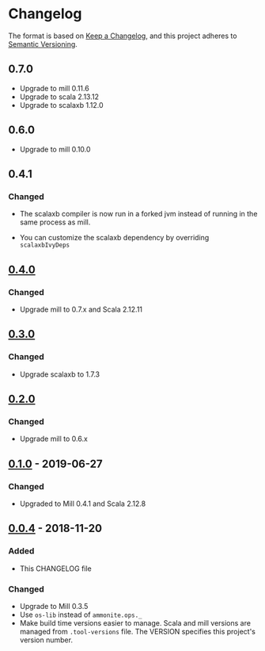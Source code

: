 # Changelog

The format is based on [Keep a Changelog](https://keepachangelog.com/en/1.0.0/),
and this project adheres to [Semantic Versioning](https://semver.org/spec/v2.0.0.html).

## 0.7.0

- Upgrade to mill 0.11.6
- Upgrade to scala 2.13.12
- Upgrade to scalaxb 1.12.0

## 0.6.0

- Upgrade to mill 0.10.0

## 0.4.1

### Changed

- The scalaxb compiler is now run in a forked jvm
  instead of running in the same process as mill.

- You can customize the scalaxb dependency by
  overriding `scalaxbIvyDeps`


## [0.4.0]

### Changed
- Upgrade mill to 0.7.x and Scala 2.12.11

## [0.3.0]

### Changed
- Upgrade scalaxb to 1.7.3

## [0.2.0]

### Changed
- Upgrade mill to 0.6.x

## [0.1.0] - 2019-06-27

### Changed
- Upgraded to Mill 0.4.1 and Scala 2.12.8

## [0.0.4] - 2018-11-20

### Added
- This CHANGELOG file

### Changed
- Upgrade to Mill 0.3.5
- Use `os-lib` instead of `ammonite.ops._`
- Make build time versions easier to manage.
  Scala and mill versions are managed from `.tool-versions` file.
  The VERSION specifies this project's version number.

[Unreleased]: https://github.com/vic/mill-scalaxb/compare/0.4.1...HEAD
[0.4.1]: https://github.com/vic/mill-scalaxb/compare/0.3.0...0.4.1
[0.4.0]: https://github.com/vic/mill-scalaxb/compare/0.3.0...0.4.0
[0.3.0]: https://github.com/vic/mill-scalaxb/compare/0.2.0...0.3.0
[0.2.0]: https://github.com/vic/mill-scalaxb/compare/0.1.0...0.2.0
[0.1.0]: https://github.com/vic/mill-scalaxb/compare/0.0.4...0.1.0
[0.0.4]: https://github.com/vic/mill-scalaxb/compare/0.0.3...0.0.4
